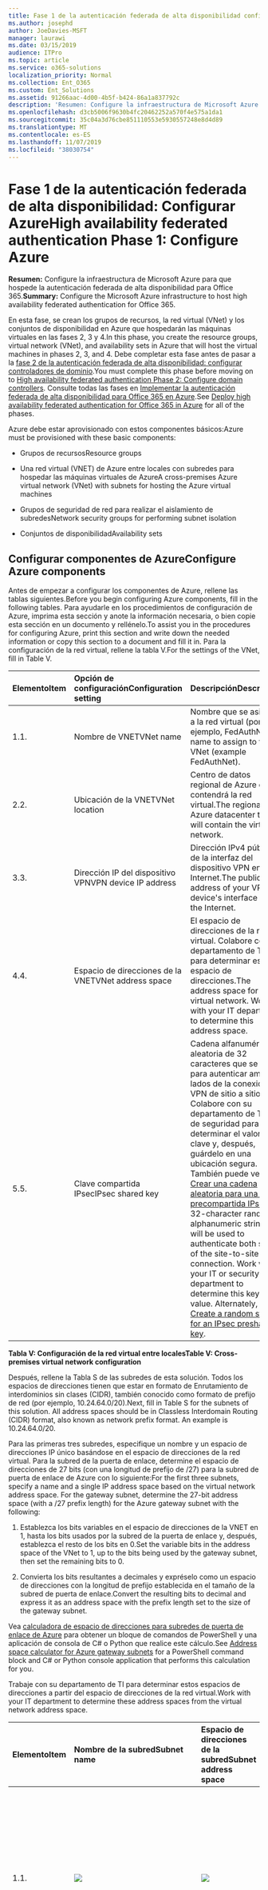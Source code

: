 ```yaml
---
title: Fase 1 de la autenticación federada de alta disponibilidad configurar Azure
ms.author: josephd
author: JoeDavies-MSFT
manager: laurawi
ms.date: 03/15/2019
audience: ITPro
ms.topic: article
ms.service: o365-solutions
localization_priority: Normal
ms.collection: Ent_O365
ms.custom: Ent_Solutions
ms.assetid: 91266aac-4d00-4b5f-b424-86a1a837792c
description: 'Resumen: Configure la infraestructura de Microsoft Azure para que hospede la autenticación federada de alta disponibilidad para Office 365.'
ms.openlocfilehash: d3cb5006f9630b4fc20462252a570f4e575a1da1
ms.sourcegitcommit: 35c04a3d76cbe851110553e5930557248e8d4d89
ms.translationtype: MT
ms.contentlocale: es-ES
ms.lasthandoff: 11/07/2019
ms.locfileid: "38030754"
---
```

# <a name="high-availability-federated-authentication-phase-1-configure-azure"></a><span data-ttu-id="afca5-103">Fase 1 de la autenticación federada de alta disponibilidad: Configurar Azure</span><span class="sxs-lookup"><span data-stu-id="afca5-103">High availability federated authentication Phase 1: Configure Azure</span></span>

 <span data-ttu-id="afca5-104">**Resumen:** Configure la infraestructura de Microsoft Azure para que hospede la autenticación federada de alta disponibilidad para Office 365.</span><span class="sxs-lookup"><span data-stu-id="afca5-104">**Summary:** Configure the Microsoft Azure infrastructure to host high availability federated authentication for Office 365.</span></span>
  
<span data-ttu-id="afca5-105">En esta fase, se crean los grupos de recursos, la red virtual (VNet) y los conjuntos de disponibilidad en Azure que hospedarán las máquinas virtuales en las fases 2, 3 y 4.</span><span class="sxs-lookup"><span data-stu-id="afca5-105">In this phase, you create the resource groups, virtual network (VNet), and availability sets in Azure that will host the virtual machines in phases 2, 3, and 4.</span></span> <span data-ttu-id="afca5-106">Debe completar esta fase antes de pasar a la [fase 2 de la autenticación federada de alta disponibilidad: configurar controladores de dominio](high-availability-federated-authentication-phase-2-configure-domain-controllers.md).</span><span class="sxs-lookup"><span data-stu-id="afca5-106">You must complete this phase before moving on to [High availability federated authentication Phase 2: Configure domain controllers](high-availability-federated-authentication-phase-2-configure-domain-controllers.md).</span></span> <span data-ttu-id="afca5-107">Consulte todas las fases en [Implementar la autenticación federada de alta disponibilidad para Office 365 en Azure](deploy-high-availability-federated-authentication-for-office-365-in-azure.md).</span><span class="sxs-lookup"><span data-stu-id="afca5-107">See [Deploy high availability federated authentication for Office 365 in Azure](deploy-high-availability-federated-authentication-for-office-365-in-azure.md) for all of the phases.</span></span>
  
<span data-ttu-id="afca5-108">Azure debe estar aprovisionado con estos componentes básicos:</span><span class="sxs-lookup"><span data-stu-id="afca5-108">Azure must be provisioned with these basic components:</span></span>
  
- <span data-ttu-id="afca5-109">Grupos de recursos</span><span class="sxs-lookup"><span data-stu-id="afca5-109">Resource groups</span></span>
    
- <span data-ttu-id="afca5-110">Una red virtual (VNET) de Azure entre locales con subredes para hospedar las máquinas virtuales de Azure</span><span class="sxs-lookup"><span data-stu-id="afca5-110">A cross-premises Azure virtual network (VNet) with subnets for hosting the Azure virtual machines</span></span>
    
- <span data-ttu-id="afca5-111">Grupos de seguridad de red para realizar el aislamiento de subredes</span><span class="sxs-lookup"><span data-stu-id="afca5-111">Network security groups for performing subnet isolation</span></span>
    
- <span data-ttu-id="afca5-112">Conjuntos de disponibilidad</span><span class="sxs-lookup"><span data-stu-id="afca5-112">Availability sets</span></span>
    
## <a name="configure-azure-components"></a><span data-ttu-id="afca5-113">Configurar componentes de Azure</span><span class="sxs-lookup"><span data-stu-id="afca5-113">Configure Azure components</span></span>

<span data-ttu-id="afca5-114">Antes de empezar a configurar los componentes de Azure, rellene las tablas siguientes.</span><span class="sxs-lookup"><span data-stu-id="afca5-114">Before you begin configuring Azure components, fill in the following tables.</span></span> <span data-ttu-id="afca5-115">Para ayudarle en los procedimientos de configuración de Azure, imprima esta sección y anote la información necesaria, o bien copie esta sección en un documento y rellénelo.</span><span class="sxs-lookup"><span data-stu-id="afca5-115">To assist you in the procedures for configuring Azure, print this section and write down the needed information or copy this section to a document and fill it in.</span></span> <span data-ttu-id="afca5-116">Para la configuración de la red virtual, rellene la tabla V.</span><span class="sxs-lookup"><span data-stu-id="afca5-116">For the settings of the VNet, fill in Table V.</span></span>
  
|<span data-ttu-id="afca5-117">**Elemento**</span><span class="sxs-lookup"><span data-stu-id="afca5-117">**Item**</span></span>|<span data-ttu-id="afca5-118">**Opción de configuración**</span><span class="sxs-lookup"><span data-stu-id="afca5-118">**Configuration setting**</span></span>|<span data-ttu-id="afca5-119">**Descripción**</span><span class="sxs-lookup"><span data-stu-id="afca5-119">**Description**</span></span>|<span data-ttu-id="afca5-120">**Valor**</span><span class="sxs-lookup"><span data-stu-id="afca5-120">**Value**</span></span>|
|:-----|:-----|:-----|:-----|
|<span data-ttu-id="afca5-121">1.</span><span class="sxs-lookup"><span data-stu-id="afca5-121">1.</span></span>  <br/> |<span data-ttu-id="afca5-122">Nombre de VNET</span><span class="sxs-lookup"><span data-stu-id="afca5-122">VNet name</span></span>  <br/> |<span data-ttu-id="afca5-123">Nombre que se asignará a la red virtual (por ejemplo, FedAuthNet).</span><span class="sxs-lookup"><span data-stu-id="afca5-123">A name to assign to the VNet (example FedAuthNet).</span></span>  <br/> |![](./media/Common-Images/TableLine.png)  <br/> |
|<span data-ttu-id="afca5-124">2.</span><span class="sxs-lookup"><span data-stu-id="afca5-124">2.</span></span>  <br/> |<span data-ttu-id="afca5-125">Ubicación de la VNET</span><span class="sxs-lookup"><span data-stu-id="afca5-125">VNet location</span></span>  <br/> |<span data-ttu-id="afca5-126">Centro de datos regional de Azure que contendrá la red virtual.</span><span class="sxs-lookup"><span data-stu-id="afca5-126">The regional Azure datacenter that will contain the virtual network.</span></span>  <br/> |![](./media/Common-Images/TableLine.png)  <br/> |
|<span data-ttu-id="afca5-127">3.</span><span class="sxs-lookup"><span data-stu-id="afca5-127">3.</span></span>  <br/> |<span data-ttu-id="afca5-128">Dirección IP del dispositivo VPN</span><span class="sxs-lookup"><span data-stu-id="afca5-128">VPN device IP address</span></span>  <br/> |<span data-ttu-id="afca5-129">Dirección IPv4 pública de la interfaz del dispositivo VPN en Internet.</span><span class="sxs-lookup"><span data-stu-id="afca5-129">The public IPv4 address of your VPN device's interface on the Internet.</span></span>  <br/> |![](./media/Common-Images/TableLine.png)  <br/> |
|<span data-ttu-id="afca5-130">4.</span><span class="sxs-lookup"><span data-stu-id="afca5-130">4.</span></span>  <br/> |<span data-ttu-id="afca5-131">Espacio de direcciones de la VNET</span><span class="sxs-lookup"><span data-stu-id="afca5-131">VNet address space</span></span>  <br/> |<span data-ttu-id="afca5-p103">El espacio de direcciones de la red virtual. Colabore con su departamento de TI para determinar este espacio de direcciones.</span><span class="sxs-lookup"><span data-stu-id="afca5-p103">The address space for the virtual network. Work with your IT department to determine this address space.</span></span>  <br/> |![](./media/Common-Images/TableLine.png)  <br/> |
|<span data-ttu-id="afca5-134">5.</span><span class="sxs-lookup"><span data-stu-id="afca5-134">5.</span></span>  <br/> |<span data-ttu-id="afca5-135">Clave compartida IPsec</span><span class="sxs-lookup"><span data-stu-id="afca5-135">IPsec shared key</span></span>  <br/> |<span data-ttu-id="afca5-p104">Cadena alfanumérica aleatoria de 32 caracteres que se usará para autenticar ambos lados de la conexión VPN de sitio a sitio. Colabore con su departamento de TI o de seguridad para determinar el valor de la clave y, después, guárdelo en una ubicación segura. También puede ver [Crear una cadena aleatoria para una clave precompartida IPsec](https://social.technet.microsoft.com/wiki/contents/articles/32330.create-a-random-string-for-an-ipsec-preshared-key.aspx).  </span><span class="sxs-lookup"><span data-stu-id="afca5-p104">A 32-character random, alphanumeric string that will be used to authenticate both sides of the site-to-site VPN connection. Work with your IT or security department to determine this key value. Alternately, see [Create a random string for an IPsec preshared key](https://social.technet.microsoft.com/wiki/contents/articles/32330.create-a-random-string-for-an-ipsec-preshared-key.aspx).  </span></span><br/> |![](./media/Common-Images/TableLine.png)  <br/> |
   
 <span data-ttu-id="afca5-139">**Tabla V: Configuración de la red virtual entre locales**</span><span class="sxs-lookup"><span data-stu-id="afca5-139">**Table V: Cross-premises virtual network configuration**</span></span>
  
<span data-ttu-id="afca5-p105">Después, rellene la Tabla S de las subredes de esta solución. Todos los espacios de direcciones tienen que estar en formato de Enrutamiento de interdominios sin clases (CIDR), también conocido como formato de prefijo de red (por ejemplo, 10.24.64.0/20).</span><span class="sxs-lookup"><span data-stu-id="afca5-p105">Next, fill in Table S for the subnets of this solution. All address spaces should be in Classless Interdomain Routing (CIDR) format, also known as network prefix format. An example is 10.24.64.0/20.</span></span>
  
<span data-ttu-id="afca5-p106">Para las primeras tres subredes, especifique un nombre y un espacio de direcciones IP único basándose en el espacio de direcciones de la red virtual. Para la subred de la puerta de enlace, determine el espacio de direcciones de 27 bits (con una longitud de prefijo de /27) para la subred de puerta de enlace de Azure con lo siguiente:</span><span class="sxs-lookup"><span data-stu-id="afca5-p106">For the first three subnets, specify a name and a single IP address space based on the virtual network address space. For the gateway subnet, determine the 27-bit address space (with a /27 prefix length) for the Azure gateway subnet with the following:</span></span>
  
1. <span data-ttu-id="afca5-145">Establezca los bits variables en el espacio de direcciones de la VNET en 1, hasta los bits usados por la subred de la puerta de enlace y, después, establezca el resto de los bits en 0.</span><span class="sxs-lookup"><span data-stu-id="afca5-145">Set the variable bits in the address space of the VNet to 1, up to the bits being used by the gateway subnet, then set the remaining bits to 0.</span></span>
    
2. <span data-ttu-id="afca5-146">Convierta los bits resultantes a decimales y expréselo como un espacio de direcciones con la longitud de prefijo establecida en el tamaño de la subred de puerta de enlace.</span><span class="sxs-lookup"><span data-stu-id="afca5-146">Convert the resulting bits to decimal and express it as an address space with the prefix length set to the size of the gateway subnet.</span></span>
    
<span data-ttu-id="afca5-147">Vea [calculadora de espacio de direcciones para subredes de puerta de enlace de Azure](https://gallery.technet.microsoft.com/scriptcenter/Address-prefix-calculator-a94b6eed) para obtener un bloque de comandos de PowerShell y una aplicación de consola de C# o Python que realice este cálculo.</span><span class="sxs-lookup"><span data-stu-id="afca5-147">See [Address space calculator for Azure gateway subnets](https://gallery.technet.microsoft.com/scriptcenter/Address-prefix-calculator-a94b6eed) for a PowerShell command block and C# or Python console application that performs this calculation for you.</span></span>
  
<span data-ttu-id="afca5-148">Trabaje con su departamento de TI para determinar estos espacios de direcciones a partir del espacio de direcciones de la red virtual.</span><span class="sxs-lookup"><span data-stu-id="afca5-148">Work with your IT department to determine these address spaces from the virtual network address space.</span></span>
  
|<span data-ttu-id="afca5-149">**Elemento**</span><span class="sxs-lookup"><span data-stu-id="afca5-149">**Item**</span></span>|<span data-ttu-id="afca5-150">**Nombre de la subred**</span><span class="sxs-lookup"><span data-stu-id="afca5-150">**Subnet name**</span></span>|<span data-ttu-id="afca5-151">**Espacio de direcciones de la subred**</span><span class="sxs-lookup"><span data-stu-id="afca5-151">**Subnet address space**</span></span>|<span data-ttu-id="afca5-152">**Finalidad**</span><span class="sxs-lookup"><span data-stu-id="afca5-152">**Purpose**</span></span>|
|:-----|:-----|:-----|:-----|
|<span data-ttu-id="afca5-153">1.</span><span class="sxs-lookup"><span data-stu-id="afca5-153">1.</span></span>  <br/> |![](./media/Common-Images/TableLine.png)  <br/> |![](./media/Common-Images/TableLine.png)  <br/> |<span data-ttu-id="afca5-154">La subred usada por el controlador de dominio de Active Directory Domain Services (AD DS) y las máquinas virtuales (VM) del servidor de DirSync.</span><span class="sxs-lookup"><span data-stu-id="afca5-154">The subnet used by the Active Directory Domain Services (AD DS) domain controller and DirSync server virtual machines (VMs).</span></span>  <br/> |
|<span data-ttu-id="afca5-155">2.</span><span class="sxs-lookup"><span data-stu-id="afca5-155">2.</span></span>  <br/> |![](./media/Common-Images/TableLine.png)  <br/> |![](./media/Common-Images/TableLine.png)  <br/> |<span data-ttu-id="afca5-156">Subred usada por las máquinas virtuales de AD FS.</span><span class="sxs-lookup"><span data-stu-id="afca5-156">The subnet used by the AD FS VMs.</span></span>  <br/> |
|<span data-ttu-id="afca5-157">3.</span><span class="sxs-lookup"><span data-stu-id="afca5-157">3.</span></span>  <br/> |![](./media/Common-Images/TableLine.png)  <br/> |![](./media/Common-Images/TableLine.png)  <br/> |<span data-ttu-id="afca5-158">Subred usada por las máquinas virtuales del proxy de aplicación web.</span><span class="sxs-lookup"><span data-stu-id="afca5-158">The subnet used by the web application proxy VMs.</span></span>  <br/> |
|<span data-ttu-id="afca5-159">4.</span><span class="sxs-lookup"><span data-stu-id="afca5-159">4.</span></span>  <br/> |<span data-ttu-id="afca5-160">GatewaySubnet</span><span class="sxs-lookup"><span data-stu-id="afca5-160">GatewaySubnet</span></span>  <br/> |![](./media/Common-Images/TableLine.png)  <br/> |<span data-ttu-id="afca5-161">Subred usada por las máquinas virtuales de la puerta de enlace de Azure.</span><span class="sxs-lookup"><span data-stu-id="afca5-161">The subnet used by the Azure gateway VMs.</span></span>  <br/> |
   
 <span data-ttu-id="afca5-162">**Tabla S: Subredes de la red virtual**</span><span class="sxs-lookup"><span data-stu-id="afca5-162">**Table S: Subnets in the virtual network**</span></span>
  
<span data-ttu-id="afca5-163">Ahora, rellene la Tabla I para las direcciones IP estáticas asignadas a las máquinas virtuales y a las instancias del equilibrador de carga.</span><span class="sxs-lookup"><span data-stu-id="afca5-163">Next, fill in Table I for the static IP addresses assigned to virtual machines and load balancer instances.</span></span>
  
|<span data-ttu-id="afca5-164">**Elemento**</span><span class="sxs-lookup"><span data-stu-id="afca5-164">**Item**</span></span>|<span data-ttu-id="afca5-165">**Objetivo**</span><span class="sxs-lookup"><span data-stu-id="afca5-165">**Purpose**</span></span>|<span data-ttu-id="afca5-166">**Dirección IP en la subred**</span><span class="sxs-lookup"><span data-stu-id="afca5-166">**IP address on the subnet**</span></span>|<span data-ttu-id="afca5-167">**Valor**</span><span class="sxs-lookup"><span data-stu-id="afca5-167">**Value**</span></span>|
|:-----|:-----|:-----|:-----|
|<span data-ttu-id="afca5-168">1.</span><span class="sxs-lookup"><span data-stu-id="afca5-168">1.</span></span>  <br/> |<span data-ttu-id="afca5-169">Dirección IP estática del primer controlador de dominio</span><span class="sxs-lookup"><span data-stu-id="afca5-169">Static IP address of the first domain controller</span></span>  <br/> |<span data-ttu-id="afca5-170">La cuarta dirección IP posible del espacio de direcciones de la subred definida en el elemento 1 de la Tabla S.</span><span class="sxs-lookup"><span data-stu-id="afca5-170">The fourth possible IP address for the address space of the subnet defined in Item 1 of Table S.</span></span>  <br/> |![](./media/Common-Images/TableLine.png)  <br/> |
|<span data-ttu-id="afca5-171">2.</span><span class="sxs-lookup"><span data-stu-id="afca5-171">2.</span></span>  <br/> |<span data-ttu-id="afca5-172">Dirección IP estática del segundo controlador de dominio</span><span class="sxs-lookup"><span data-stu-id="afca5-172">Static IP address of the second domain controller</span></span>  <br/> |<span data-ttu-id="afca5-173">La quinta dirección IP posible del espacio de direcciones de la subred definida en el elemento 1 de la Tabla S.</span><span class="sxs-lookup"><span data-stu-id="afca5-173">The fifth possible IP address for the address space of the subnet defined in Item 1 of Table S.</span></span>  <br/> |![](./media/Common-Images/TableLine.png)  <br/> |
|<span data-ttu-id="afca5-174">3.</span><span class="sxs-lookup"><span data-stu-id="afca5-174">3.</span></span>  <br/> |<span data-ttu-id="afca5-175">Dirección IP estática del servidor de DirSync</span><span class="sxs-lookup"><span data-stu-id="afca5-175">Static IP address of the DirSync server</span></span>  <br/> |<span data-ttu-id="afca5-176">La sexta dirección IP posible del espacio de direcciones de la subred definida en el elemento 1 de la Tabla S.</span><span class="sxs-lookup"><span data-stu-id="afca5-176">The sixth possible IP address for the address space of the subnet defined in Item 1 of Table S.</span></span>  <br/> |![](./media/Common-Images/TableLine.png)  <br/> |
|<span data-ttu-id="afca5-177">4.</span><span class="sxs-lookup"><span data-stu-id="afca5-177">4.</span></span>  <br/> |<span data-ttu-id="afca5-178">Dirección IP estática del equilibrador de carga interno para los servidores de AD FS</span><span class="sxs-lookup"><span data-stu-id="afca5-178">Static IP address of the internal load balancer for the AD FS servers</span></span>  <br/> |<span data-ttu-id="afca5-179">La cuarta dirección IP posible del espacio de direcciones de la subred definida en el elemento 2 de la Tabla S.</span><span class="sxs-lookup"><span data-stu-id="afca5-179">The fourth possible IP address for the address space of the subnet defined in Item 2 of Table S.</span></span>  <br/> |![](./media/Common-Images/TableLine.png)  <br/> |
|<span data-ttu-id="afca5-180">5.</span><span class="sxs-lookup"><span data-stu-id="afca5-180">5.</span></span>  <br/> |<span data-ttu-id="afca5-181">Dirección IP estática del primer servidor de AD FS</span><span class="sxs-lookup"><span data-stu-id="afca5-181">Static IP address of the first AD FS server</span></span>  <br/> |<span data-ttu-id="afca5-182">La quinta dirección IP posible del espacio de direcciones de la subred definida en el elemento 2 de la Tabla S.</span><span class="sxs-lookup"><span data-stu-id="afca5-182">The fifth possible IP address for the address space of the subnet defined in Item 2 of Table S.</span></span>  <br/> |![](./media/Common-Images/TableLine.png)  <br/> |
|<span data-ttu-id="afca5-183">6.</span><span class="sxs-lookup"><span data-stu-id="afca5-183">6.</span></span>  <br/> |<span data-ttu-id="afca5-184">Dirección IP estática del segundo servidor de AD FS</span><span class="sxs-lookup"><span data-stu-id="afca5-184">Static IP address of the second AD FS server</span></span>  <br/> |<span data-ttu-id="afca5-185">La sexta dirección IP posible del espacio de direcciones de la subred definida en el elemento 2 de la Tabla S.</span><span class="sxs-lookup"><span data-stu-id="afca5-185">The sixth possible IP address for the address space of the subnet defined in Item 2 of Table S.</span></span>  <br/> |![](./media/Common-Images/TableLine.png)  <br/> |
|<span data-ttu-id="afca5-186">7.</span><span class="sxs-lookup"><span data-stu-id="afca5-186">7.</span></span>  <br/> |<span data-ttu-id="afca5-187">Dirección IP estática del primer servidor proxy de aplicación web</span><span class="sxs-lookup"><span data-stu-id="afca5-187">Static IP address of the first web application proxy server</span></span>  <br/> |<span data-ttu-id="afca5-188">La cuarta dirección IP posible del espacio de direcciones de la subred definida en el elemento 3 de la Tabla S.</span><span class="sxs-lookup"><span data-stu-id="afca5-188">The fourth possible IP address for the address space of the subnet defined in Item 3 of Table S.</span></span>  <br/> |![](./media/Common-Images/TableLine.png)  <br/> |
|<span data-ttu-id="afca5-189">8.</span><span class="sxs-lookup"><span data-stu-id="afca5-189">8.</span></span>  <br/> |<span data-ttu-id="afca5-190">Dirección IP estática del segundo servidor proxy de aplicación web</span><span class="sxs-lookup"><span data-stu-id="afca5-190">Static IP address of the second web application proxy server</span></span>  <br/> |<span data-ttu-id="afca5-191">La quinta dirección IP posible del espacio de direcciones de la subred definida en el elemento 3 de la Tabla S.</span><span class="sxs-lookup"><span data-stu-id="afca5-191">The fifth possible IP address for the address space of the subnet defined in Item 3 of Table S.</span></span>  <br/> |![](./media/Common-Images/TableLine.png)  <br/> |
   
 <span data-ttu-id="afca5-192">**Tabla I: Direcciones IP estáticas en la red virtual**</span><span class="sxs-lookup"><span data-stu-id="afca5-192">**Table I: Static IP addresses in the virtual network**</span></span>
  
<span data-ttu-id="afca5-193">Para dos servidores de Sistema de nombres de dominio (DNS) en la red local que quiera usar al configurar de manera inicial los controladores de dominio en la red virtual, rellene la Tabla D. Colabore con su departamento de TI para determinar esta lista.</span><span class="sxs-lookup"><span data-stu-id="afca5-193">For two Domain Name System (DNS) servers in your on-premises network that you want to use when initially setting up the domain controllers in your virtual network, fill in Table D. Work with your IT department to determine this list.</span></span>
  
|<span data-ttu-id="afca5-194">**Elemento**</span><span class="sxs-lookup"><span data-stu-id="afca5-194">**Item**</span></span>|<span data-ttu-id="afca5-195">**Nombre descriptivo del servidor DNS**</span><span class="sxs-lookup"><span data-stu-id="afca5-195">**DNS server friendly name**</span></span>|<span data-ttu-id="afca5-196">**Dirección IP del servidor DNS**</span><span class="sxs-lookup"><span data-stu-id="afca5-196">**DNS server IP address**</span></span>|
|:-----|:-----|:-----|
|<span data-ttu-id="afca5-197">1.</span><span class="sxs-lookup"><span data-stu-id="afca5-197">1.</span></span>  <br/> |![](./media/Common-Images/TableLine.png)  <br/> |![](./media/Common-Images/TableLine.png)  <br/> |
|<span data-ttu-id="afca5-198">2.</span><span class="sxs-lookup"><span data-stu-id="afca5-198">2.</span></span>  <br/> |![](./media/Common-Images/TableLine.png)  <br/> |![](./media/Common-Images/TableLine.png)  <br/> |
   
 <span data-ttu-id="afca5-199">**Tabla D: Servidores DNS locales**</span><span class="sxs-lookup"><span data-stu-id="afca5-199">**Table D: On-premises DNS servers**</span></span>
  
<span data-ttu-id="afca5-200">Para enrutar paquetes desde la red entre locales a la red de la organización a través de la conexión VPN de sitio a sitio, debe configurar la red virtual con una red local que tenga una lista de espacios de direcciones (en notación CIDR) para todos los disponibles. ubicaciones en la red local de su organización.</span><span class="sxs-lookup"><span data-stu-id="afca5-200">To route packets from the cross-premises network to your organization network across the site-to-site VPN connection, you must configure the virtual network with a local network that has a list of the address spaces (in CIDR notation) for all of the reachable locations on your organization's on-premises network.</span></span> <span data-ttu-id="afca5-201">La lista de espacios de direcciones que definen la red local tiene que ser única y no puede superponerse con el espacio de direcciones usado para otras redes virtuales ni otras redes locales.</span><span class="sxs-lookup"><span data-stu-id="afca5-201">The list of address spaces that define your local network must be unique and must not overlap with the address space used for other virtual networks or other local networks.</span></span>
  
<span data-ttu-id="afca5-p108">Para el conjunto de espacios de direcciones de la red local, rellene la Tabla L. Fíjese en que aparecen tres entradas en blanco, pero lo normal es que necesite más. Colabore con su departamento de TI para determinar esta lista de espacios de direcciones.</span><span class="sxs-lookup"><span data-stu-id="afca5-p108">For the set of local network address spaces, fill in Table L. Note that three blank entries are listed but you will typically need more. Work with your IT department to determine this list of address spaces.</span></span>
  
|<span data-ttu-id="afca5-204">**Elemento**</span><span class="sxs-lookup"><span data-stu-id="afca5-204">**Item**</span></span>|<span data-ttu-id="afca5-205">**Espacio de direcciones de la red local**</span><span class="sxs-lookup"><span data-stu-id="afca5-205">**Local network address space**</span></span>|
|:-----|:-----|
|<span data-ttu-id="afca5-206">1.</span><span class="sxs-lookup"><span data-stu-id="afca5-206">1.</span></span>  <br/> |![](./media/Common-Images/TableLine.png)  <br/> |
|<span data-ttu-id="afca5-207">2.</span><span class="sxs-lookup"><span data-stu-id="afca5-207">2.</span></span>  <br/> |![](./media/Common-Images/TableLine.png)  <br/> |
|<span data-ttu-id="afca5-208">3.</span><span class="sxs-lookup"><span data-stu-id="afca5-208">3.</span></span>  <br/> |![](./media/Common-Images/TableLine.png)  <br/> |
   
 <span data-ttu-id="afca5-209">**Tabla L: Prefijos de direcciones para la red local**</span><span class="sxs-lookup"><span data-stu-id="afca5-209">**Table L: Address prefixes for the local network**</span></span>
  
<span data-ttu-id="afca5-210">Ahora, empecemos a crear la infraestructura de Azure para hospedar la autenticación federada para Office 365.</span><span class="sxs-lookup"><span data-stu-id="afca5-210">Now let's begin building the Azure infrastructure to host your federated authentication for Office 365.</span></span>
  
> [!NOTE]
> <span data-ttu-id="afca5-p109">Los siguientes conjuntos de comandos utilizan la última versión de Azure PowerShell. Visite [Get started with Azure PowerShell cmdlets (Introducción a los cmdlets de Azure)](https://docs.microsoft.com/powershell/azureps-cmdlets-docs/).</span><span class="sxs-lookup"><span data-stu-id="afca5-p109">The following command sets use the latest version of Azure PowerShell. See [Get started with Azure PowerShell cmdlets](https://docs.microsoft.com/powershell/azureps-cmdlets-docs/).</span></span> 
  
<span data-ttu-id="afca5-213">Primero, abra un símbolo del sistema de Azure PowerShell e inicie sesión con su cuenta.</span><span class="sxs-lookup"><span data-stu-id="afca5-213">First, start an Azure PowerShell prompt and login to your account.</span></span>
  
```
Connect-AzAccount
```

<!--
> [!TIP]
> For a text file that has all of the PowerShell commands in this article and a Microsoft Excel configuration workbook that generates ready-to-run PowerShell command blocks based on your custom settings, see the [Federated Authentication for Office 365 in Azure Deployment Kit](https://gallery.technet.microsoft.com/Federated-Authentication-8a9f1664). 
-->
  
<span data-ttu-id="afca5-214">Obtenga su nombre de suscripción mediante el comando siguiente.</span><span class="sxs-lookup"><span data-stu-id="afca5-214">Get your subscription name using the following command.</span></span>
  
```
Get-AzSubscription | Sort Name | Select Name
```

<span data-ttu-id="afca5-215">Para las versiones anteriores de Azure PowerShell, use este comando en su lugar.</span><span class="sxs-lookup"><span data-stu-id="afca5-215">For older versions of Azure PowerShell, use this command instead.</span></span>
  
```
Get-AzSubscription | Sort Name | Select SubscriptionName
```

<span data-ttu-id="afca5-216">Configure su suscripción de Azure.</span><span class="sxs-lookup"><span data-stu-id="afca5-216">Set your Azure subscription.</span></span> <span data-ttu-id="afca5-217">Reemplace todo lo que haya entre las comillas, incluidos los \< caracteres y >, por el nombre correcto.</span><span class="sxs-lookup"><span data-stu-id="afca5-217">Replace everything within the quotes, including the \< and > characters, with the correct name.</span></span>
  
```
$subscrName="<subscription name>"
Select-AzSubscription -SubscriptionName $subscrName
```

<span data-ttu-id="afca5-p111">Después, cree los grupos de recursos. Para determinar un conjunto único de nombres de grupos de recursos, use este comando para mostrar una lista de los grupos de recursos existentes.</span><span class="sxs-lookup"><span data-stu-id="afca5-p111">Next, create the new resource groups. To determine a unique set of resource group names, use this command to list your existing resource groups.</span></span>
  
```
Get-AzResourceGroup | Sort ResourceGroupName | Select ResourceGroupName
```

<span data-ttu-id="afca5-220">Rellene la tabla siguiente para el conjunto de nombres de grupos de recursos únicos.</span><span class="sxs-lookup"><span data-stu-id="afca5-220">Fill in the following table for the set of unique resource group names.</span></span>
  
|<span data-ttu-id="afca5-221">**Elemento**</span><span class="sxs-lookup"><span data-stu-id="afca5-221">**Item**</span></span>|<span data-ttu-id="afca5-222">**Nombre del grupo de recursos**</span><span class="sxs-lookup"><span data-stu-id="afca5-222">**Resource group name**</span></span>|<span data-ttu-id="afca5-223">**Finalidad**</span><span class="sxs-lookup"><span data-stu-id="afca5-223">**Purpose**</span></span>|
|:-----|:-----|:-----|
|<span data-ttu-id="afca5-224">1.</span><span class="sxs-lookup"><span data-stu-id="afca5-224">1.</span></span>  <br/> |![](./media/Common-Images/TableLine.png)  <br/> |<span data-ttu-id="afca5-225">Controladores de dominio</span><span class="sxs-lookup"><span data-stu-id="afca5-225">Domain controllers</span></span>  <br/> |
|<span data-ttu-id="afca5-226">2.</span><span class="sxs-lookup"><span data-stu-id="afca5-226">2.</span></span>  <br/> |![](./media/Common-Images/TableLine.png)  <br/> |<span data-ttu-id="afca5-227">Servidores de AD FS</span><span class="sxs-lookup"><span data-stu-id="afca5-227">AD FS servers</span></span>  <br/> |
|<span data-ttu-id="afca5-228">3.</span><span class="sxs-lookup"><span data-stu-id="afca5-228">3.</span></span>  <br/> |![](./media/Common-Images/TableLine.png)  <br/> |<span data-ttu-id="afca5-229">Servidores proxy de aplicación web</span><span class="sxs-lookup"><span data-stu-id="afca5-229">Web application proxy servers</span></span>  <br/> |
|<span data-ttu-id="afca5-230">4.</span><span class="sxs-lookup"><span data-stu-id="afca5-230">4.</span></span>  <br/> |![](./media/Common-Images/TableLine.png)  <br/> |<span data-ttu-id="afca5-231">Elementos de la infraestructura</span><span class="sxs-lookup"><span data-stu-id="afca5-231">Infrastructure elements</span></span>  <br/> |
   
 <span data-ttu-id="afca5-232">**Tabla R: Grupos de recursos**</span><span class="sxs-lookup"><span data-stu-id="afca5-232">**Table R: Resource groups**</span></span>
  
<span data-ttu-id="afca5-233">Cree el grupo de recursos con estos comandos.</span><span class="sxs-lookup"><span data-stu-id="afca5-233">Create your new resource groups with these commands.</span></span>
  
```
$locName="<an Azure location, such as West US>"
$rgName="<Table R - Item 1 - Name column>"
New-AzResourceGroup -Name $rgName -Location $locName
$rgName="<Table R - Item 2 - Name column>"
New-AzResourceGroup -Name $rgName -Location $locName
$rgName="<Table R - Item 3 - Name column>"
New-AzResourceGroup -Name $rgName -Location $locName
$rgName="<Table R - Item 4 - Name column>"
New-AzResourceGroup -Name $rgName -Location $locName
```

<span data-ttu-id="afca5-234">Después, cree la red virtual de Azure y sus subredes.</span><span class="sxs-lookup"><span data-stu-id="afca5-234">Next, you create the Azure virtual network and its subnets.</span></span>
  
```
$rgName="<Table R - Item 4 - Resource group name column>"
$locName="<your Azure location>"
$vnetName="<Table V - Item 1 - Value column>"
$vnetAddrPrefix="<Table V - Item 4 - Value column>"
$dnsServers=@( "<Table D - Item 1 - DNS server IP address column>", "<Table D - Item 2 - DNS server IP address column>" )
# Get the shortened version of the location
$locShortName=(Get-AzResourceGroup -Name $rgName).Location

# Create the subnets
$subnet1Name="<Table S - Item 1 - Subnet name column>"
$subnet1Prefix="<Table S - Item 1 - Subnet address space column>"
$subnet1=New-AzVirtualNetworkSubnetConfig -Name $subnet1Name -AddressPrefix $subnet1Prefix
$subnet2Name="<Table S - Item 2 - Subnet name column>"
$subnet2Prefix="<Table S - Item 2 - Subnet address space column>"
$subnet2=New-AzVirtualNetworkSubnetConfig -Name $subnet2Name -AddressPrefix $subnet2Prefix
$subnet3Name="<Table S - Item 3 - Subnet name column>"
$subnet3Prefix="<Table S - Item 3 - Subnet address space column>"
$subnet3=New-AzVirtualNetworkSubnetConfig -Name $subnet3Name -AddressPrefix $subnet3Prefix
$gwSubnet4Prefix="<Table S - Item 4 - Subnet address space column>"
$gwSubnet=New-AzVirtualNetworkSubnetConfig -Name "GatewaySubnet" -AddressPrefix $gwSubnet4Prefix

# Create the virtual network
New-AzVirtualNetwork -Name $vnetName -ResourceGroupName $rgName -Location $locName -AddressPrefix $vnetAddrPrefix -Subnet $gwSubnet,$subnet1,$subnet2,$subnet3 -DNSServer $dnsServers

```

<span data-ttu-id="afca5-235">A continuación, cree grupos de seguridad de red para cada subred que tenga máquinas virtuales.</span><span class="sxs-lookup"><span data-stu-id="afca5-235">Next, you create network security groups for each subnet that has virtual machines.</span></span> <span data-ttu-id="afca5-236">Para realizar el aislamiento de la subred, puede agregar reglas para tipos específicos de tráfico permitido o denegado para el grupo de seguridad de red de una subred.</span><span class="sxs-lookup"><span data-stu-id="afca5-236">To perform subnet isolation, you can add rules for the specific types of traffic allowed or denied to the network security group of a subnet.</span></span>
  
```
# Create network security groups
$vnet=Get-AzVirtualNetwork -ResourceGroupName $rgName -Name $vnetName

New-AzNetworkSecurityGroup -Name $subnet1Name -ResourceGroupName $rgName -Location $locShortName
$nsg=Get-AzNetworkSecurityGroup -Name $subnet1Name -ResourceGroupName $rgName
Set-AzVirtualNetworkSubnetConfig -VirtualNetwork $vnet -Name $subnet1Name -AddressPrefix $subnet1Prefix -NetworkSecurityGroup $nsg

New-AzNetworkSecurityGroup -Name $subnet2Name -ResourceGroupName $rgName -Location $locShortName
$nsg=Get-AzNetworkSecurityGroup -Name $subnet2Name -ResourceGroupName $rgName
Set-AzVirtualNetworkSubnetConfig -VirtualNetwork $vnet -Name $subnet2Name -AddressPrefix $subnet2Prefix -NetworkSecurityGroup $nsg

New-AzNetworkSecurityGroup -Name $subnet3Name -ResourceGroupName $rgName -Location $locShortName
$nsg=Get-AzNetworkSecurityGroup -Name $subnet3Name -ResourceGroupName $rgName
Set-AzVirtualNetworkSubnetConfig -VirtualNetwork $vnet -Name $subnet3Name -AddressPrefix $subnet3Prefix -NetworkSecurityGroup $nsg
$vnet | Set-AzVirtualNetwork
```

<span data-ttu-id="afca5-237">Después, use estos comandos para crear las puertas de enlace para la conexión VPN de sitio a sitio.</span><span class="sxs-lookup"><span data-stu-id="afca5-237">Next, use these commands to create the gateways for the site-to-site VPN connection.</span></span>
  
```
$rgName="<Table R - Item 4 - Resource group name column>"
$locName="<Azure location>"
$vnetName="<Table V - Item 1 - Value column>"
$vnet=Get-AzVirtualNetwork -Name $vnetName -ResourceGroupName $rgName
$subnet=Get-AzVirtualNetworkSubnetConfig -VirtualNetwork $vnet -Name "GatewaySubnet"

# Attach a virtual network gateway to a public IP address and the gateway subnet
$publicGatewayVipName="PublicIPAddress"
$vnetGatewayIpConfigName="PublicIPConfig"
New-AzPublicIpAddress -Name $vnetGatewayIpConfigName -ResourceGroupName $rgName -Location $locName -AllocationMethod Dynamic
$publicGatewayVip=Get-AzPublicIpAddress -Name $vnetGatewayIpConfigName -ResourceGroupName $rgName
$vnetGatewayIpConfig=New-AzVirtualNetworkGatewayIpConfig -Name $vnetGatewayIpConfigName -PublicIpAddressId $publicGatewayVip.Id -Subnet $subnet

# Create the Azure gateway
$vnetGatewayName="AzureGateway"
$vnetGateway=New-AzVirtualNetworkGateway -Name $vnetGatewayName -ResourceGroupName $rgName -Location $locName -GatewayType Vpn -VpnType RouteBased -IpConfigurations $vnetGatewayIpConfig

# Create the gateway for the local network
$localGatewayName="LocalNetGateway"
$localGatewayIP="<Table V - Item 3 - Value column>"
$localNetworkPrefix=@( <comma-separated, double-quote enclosed list of the local network address prefixes from Table L, example: "10.1.0.0/24", "10.2.0.0/24"> )
$localGateway=New-AzLocalNetworkGateway -Name $localGatewayName -ResourceGroupName $rgName -Location $locName -GatewayIpAddress $localGatewayIP -AddressPrefix $localNetworkPrefix

# Define the Azure virtual network VPN connection
$vnetConnectionName="S2SConnection"
$vnetConnectionKey="<Table V - Item 5 - Value column>"
$vnetConnection=New-AzVirtualNetworkGatewayConnection -Name $vnetConnectionName -ResourceGroupName $rgName -Location $locName -ConnectionType IPsec -SharedKey $vnetConnectionKey -VirtualNetworkGateway1 $vnetGateway -LocalNetworkGateway2 $localGateway

```

> [!NOTE]
> <span data-ttu-id="afca5-238">La autenticación federada de los usuarios individuales no se basa en los recursos locales.</span><span class="sxs-lookup"><span data-stu-id="afca5-238">Federated authentication of individual users does not rely on any on-premises resources.</span></span> <span data-ttu-id="afca5-239">Sin embargo, si esta conexión VPN de sitio a sitio deja de estar disponible, los controladores de dominio de la red virtual no recibirán actualizaciones de las cuentas de usuario y los grupos realizados en los servicios de dominio de Active Directory local.</span><span class="sxs-lookup"><span data-stu-id="afca5-239">However, if this site-to-site VPN connection becomes unavailable, the domain controllers in the VNet will not receive updates to user accounts and groups made in the on-premises Active Directory Domain Services.</span></span> <span data-ttu-id="afca5-240">Para asegurarse de que esto no suceda, puede configurar la alta disponibilidad para la conexión VPN de sitio a sitio.</span><span class="sxs-lookup"><span data-stu-id="afca5-240">To ensure this does not happen, you can configure high availability for your site-to-site VPN connection.</span></span> <span data-ttu-id="afca5-241">Para obtener más información, consulte [Conectividad de red virtual a red virtual y con alta disponibilidad entre locales](https://docs.microsoft.com/azure/vpn-gateway/vpn-gateway-highlyavailable)</span><span class="sxs-lookup"><span data-stu-id="afca5-241">For more information, see [Highly Available Cross-Premises and VNet-to-VNet Connectivity](https://docs.microsoft.com/azure/vpn-gateway/vpn-gateway-highlyavailable)</span></span>
  
<span data-ttu-id="afca5-242">El paso siguiente es anotar la dirección IPv4 pública de Azure VPN Gateway para la red virtual después de ejecutar este comando:</span><span class="sxs-lookup"><span data-stu-id="afca5-242">Next, record the public IPv4 address of the Azure VPN gateway for your virtual network from the display of this command:</span></span>
  
```
Get-AzPublicIpAddress -Name $publicGatewayVipName -ResourceGroupName $rgName
```

<span data-ttu-id="afca5-p114">Después, configure el dispositivo VPN local para que se conecte a Azure VPN Gateway. Para obtener más información, vea [Configurar un dispositivo VPN](https://docs.microsoft.com/azure/vpn-gateway/vpn-gateway-about-vpn-devices).</span><span class="sxs-lookup"><span data-stu-id="afca5-p114">Next, configure your on-premises VPN device to connect to the Azure VPN gateway. For more information, see [Configure your VPN device](https://docs.microsoft.com/azure/vpn-gateway/vpn-gateway-about-vpn-devices).</span></span>
  
<span data-ttu-id="afca5-245">Para configurar el dispositivo VPN local necesita lo siguiente:</span><span class="sxs-lookup"><span data-stu-id="afca5-245">To configure your on-premises VPN device, you will need the following:</span></span>
  
- <span data-ttu-id="afca5-246">La dirección IPv4 pública de Azure VPN Gateway.</span><span class="sxs-lookup"><span data-stu-id="afca5-246">The public IPv4 address of the Azure VPN gateway.</span></span>
    
- <span data-ttu-id="afca5-247">La clave precompartida IPsec para la conexión VPN de sitio a sitio (Tabla V, elemento 5, columna Valor).</span><span class="sxs-lookup"><span data-stu-id="afca5-247">The IPsec pre-shared key for the site-to-site VPN connection (Table V - Item 5 - Value column).</span></span>
    
<span data-ttu-id="afca5-p115">Después, asegúrese de que el espacio de direcciones de la red virtual sea accesible desde la red local. Para hacerlo, normalmente se agrega una ruta que se corresponde con el espacio de direcciones de la red virtual al dispositivo VPN y, después, se publica esa ruta para el resto de la infraestructura de enrutamiento de la red de la organización. Colabore con su departamento de TI para conocer cómo completar este procedimiento.</span><span class="sxs-lookup"><span data-stu-id="afca5-p115">Next, ensure that the address space of the virtual network is reachable from your on-premises network. This is usually done by adding a route corresponding to the virtual network address space to your VPN device and then advertising that route to the rest of the routing infrastructure of your organization network. Work with your IT department to determine how to do this.</span></span>
  
<span data-ttu-id="afca5-p116">Después, defina los nombres de los tres conjuntos de disponibilidad. Rellene la Tabla A. </span><span class="sxs-lookup"><span data-stu-id="afca5-p116">Next, define the names of three availability sets. Fill out Table A.</span></span> 
  
|<span data-ttu-id="afca5-253">**Elemento**</span><span class="sxs-lookup"><span data-stu-id="afca5-253">**Item**</span></span>|<span data-ttu-id="afca5-254">**Objetivo**</span><span class="sxs-lookup"><span data-stu-id="afca5-254">**Purpose**</span></span>|<span data-ttu-id="afca5-255">**Nombre del conjunto de disponibilidad**</span><span class="sxs-lookup"><span data-stu-id="afca5-255">**Availability set name**</span></span>|
|:-----|:-----|:-----|
|<span data-ttu-id="afca5-256">1.</span><span class="sxs-lookup"><span data-stu-id="afca5-256">1.</span></span>  <br/> |<span data-ttu-id="afca5-257">Controladores de dominio</span><span class="sxs-lookup"><span data-stu-id="afca5-257">Domain controllers</span></span>  <br/> |![](./media/Common-Images/TableLine.png)  <br/> |
|<span data-ttu-id="afca5-258">2.</span><span class="sxs-lookup"><span data-stu-id="afca5-258">2.</span></span>  <br/> |<span data-ttu-id="afca5-259">Servidores de AD FS</span><span class="sxs-lookup"><span data-stu-id="afca5-259">AD FS servers</span></span>  <br/> |![](./media/Common-Images/TableLine.png)  <br/> |
|<span data-ttu-id="afca5-260">3.</span><span class="sxs-lookup"><span data-stu-id="afca5-260">3.</span></span>  <br/> |<span data-ttu-id="afca5-261">Servidores proxy de aplicación web</span><span class="sxs-lookup"><span data-stu-id="afca5-261">Web application proxy servers</span></span>  <br/> |![](./media/Common-Images/TableLine.png)  <br/> |
   
 <span data-ttu-id="afca5-262">**Tabla A: Conjuntos de disponibilidad**</span><span class="sxs-lookup"><span data-stu-id="afca5-262">**Table A: Availability sets**</span></span>
  
<span data-ttu-id="afca5-263">Necesitará estos nombres al crear las máquinas virtuales en las fases 2, 3 y 4.</span><span class="sxs-lookup"><span data-stu-id="afca5-263">You will need these names when you create the virtual machines in phases 2, 3, and 4.</span></span>
  
<span data-ttu-id="afca5-264">Cree los conjuntos de disponibilidad con estos comandos de Azure PowerShell.</span><span class="sxs-lookup"><span data-stu-id="afca5-264">Create the new availability sets with these Azure PowerShell commands.</span></span>
  
```
$locName="<the Azure location for your new resource group>"
$rgName="<Table R - Item 1 - Resource group name column>"
$avName="<Table A - Item 1 - Availability set name column>"
New-AzAvailabilitySet -ResourceGroupName $rgName -Name $avName -Location $locName -Sku Aligned  -PlatformUpdateDomainCount 5 -PlatformFaultDomainCount 2
$rgName="<Table R - Item 2 - Resource group name column>"
$avName="<Table A - Item 2 - Availability set name column>"
New-AzAvailabilitySet -ResourceGroupName $rgName -Name $avName -Location $locName -Sku Aligned  -PlatformUpdateDomainCount 5 -PlatformFaultDomainCount 2
$rgName="<Table R - Item 3 - Resource group name column>"
$avName="<Table A - Item 3 - Availability set name column>"
New-AzAvailabilitySet -ResourceGroupName $rgName -Name $avName -Location $locName -Sku Aligned  -PlatformUpdateDomainCount 5 -PlatformFaultDomainCount 2
```

<span data-ttu-id="afca5-265">Esta es la configuración que se muestra después de la finalización correcta de esta fase.</span><span class="sxs-lookup"><span data-stu-id="afca5-265">This is the configuration resulting from the successful completion of this phase.</span></span>
  
<span data-ttu-id="afca5-266">**Fase 1: Infraestructura de Azure para la autenticación federada de alta disponibilidad para Office 365**</span><span class="sxs-lookup"><span data-stu-id="afca5-266">**Phase 1: The Azure infrastructure for high availability federated authentication for Office 365**</span></span>

![Fase 1 de la autenticación federada de Office 365 de alta disponibilidad en Azure con la infraestructura de Azure](media/4e7ba678-07df-40ce-b372-021bf7fc91fa.png)
  
## <a name="next-step"></a><span data-ttu-id="afca5-268">Siguiente paso</span><span class="sxs-lookup"><span data-stu-id="afca5-268">Next step</span></span>

<span data-ttu-id="afca5-269">Use [High availability federated authentication Phase 2: Configure domain controllers](high-availability-federated-authentication-phase-2-configure-domain-controllers.md) para continuar con la configuración de esta carga de trabajo.</span><span class="sxs-lookup"><span data-stu-id="afca5-269">Use [High availability federated authentication Phase 2: Configure domain controllers](high-availability-federated-authentication-phase-2-configure-domain-controllers.md) to continue with the configuration of this workload.</span></span>
  
## <a name="see-also"></a><span data-ttu-id="afca5-270">Vea también</span><span class="sxs-lookup"><span data-stu-id="afca5-270">See Also</span></span>

[<span data-ttu-id="afca5-271">Implementar la autenticación federada de alta disponibilidad para Office 365 en Azure</span><span class="sxs-lookup"><span data-stu-id="afca5-271">Deploy high availability federated authentication for Office 365 in Azure</span></span>](deploy-high-availability-federated-authentication-for-office-365-in-azure.md)
  
[<span data-ttu-id="afca5-272">Identidad federada para el entorno de desarrollo y pruebas de Office 365</span><span class="sxs-lookup"><span data-stu-id="afca5-272">Federated identity for your Office 365 dev/test environment</span></span>](federated-identity-for-your-office-365-dev-test-environment.md)
  
[<span data-ttu-id="afca5-273">Adopción de la nube y soluciones híbridas</span><span class="sxs-lookup"><span data-stu-id="afca5-273">Cloud adoption and hybrid solutions</span></span>](cloud-adoption-and-hybrid-solutions.md)

[<span data-ttu-id="afca5-274">Descripción de la identidad de Office 365 y Azure Active Directory</span><span class="sxs-lookup"><span data-stu-id="afca5-274">Understanding Office 365 identity and Azure Active Directory</span></span>](about-office-365-identity.md)


